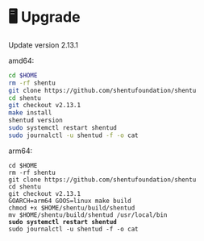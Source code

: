 # 🖥️ Upgrade

Update version 2.13.1

amd64:

```bash
cd $HOME
rm -rf shentu
git clone https://github.com/shentufoundation/shentu
cd shentu
git checkout v2.13.1
make install
shentud version
sudo systemctl restart shentud 
sudo journalctl -u shentud -f -o cat
```

arm64:

<pre class="language-bash"><code class="lang-bash">cd $HOME
rm -rf shentu
git clone https://github.com/shentufoundation/shentu
cd shentu
git checkout v2.13.1
GOARCH=arm64 GOOS=linux make build
chmod +x $HOME/shentu/build/shentud
mv $HOME/shentu/build/shentud /usr/local/bin
<strong>sudo systemctl restart shentud 
</strong>sudo journalctl -u shentud -f -o cat
</code></pre>
